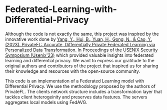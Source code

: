 # Federated-Learning-with-Differential-Privacy
Although the code is not exactly the same, this project was inspired by the innovative work done by [Yang, Y., Hui, B., Yuan, H., Gong, N., & Cao, Y. (2023). PrivateFL: Accurate, Differentially Private Federated Learning via Personalized Data Transformation. In Proceedings of the USENIX Security Symposium (Usenix'23)](https://github.com/BHui97/PrivateFL) which provided valuable insights into federated learning and differential privacy. We want to express our gratitude to the original authors and contributors of the project that inspired us for sharing their knowledge and resources with the open-source community.

This code is an implementation of a Federated Learning model with Differential Privacy. We use the methodology proposed by the authors of PrivateFL. The clients network structure includes a transformation layer that tackles client heterogeinity and preserves data features. The servers aggregates local models using FedAVG.

